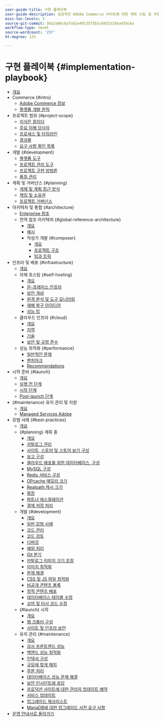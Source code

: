 ```yaml
---
user-guide-title: 구현 플레이북
user-guide-description: 성공적인 Adobe Commerce 사이트에 대한 계획 수립 및 구현을 위한 전략에 대해 알아봅니다.
mini-toc-levels: 3
source-git-commit: 36a2a86cbafab1e4913573b1c8431524ba43dc6a
workflow-type: tm+mt
source-wordcount: '257'
ht-degree: 12%

---
```



# 구현 플레이북 {#implementation-playbook}

- [개요](overview.md)
- Commerce {#intro}
   - [Adobe Commerce 정보](intro/about-commerce.md)
   - [플랫폼 개발 원칙](intro/platform-development.md)
- 프로젝트 범위 {#project-scope}
   - [지식은 힘이다](project-scope/knowledge.md)
   - [주요 이해 당사자](project-scope/key-stakeholders.md)
   - [프로세스 및 타임라인](project-scope/process-timeline.md)
   - [결과물](project-scope/deliverables.md)
   - [요구 사항 확인 목록](project-scope/requirement-checklists.md)
- 개발 {#development}
   - [플랫폼 도구](development/platform-tools.md)
   - [프로젝트 관리 도구](development/project-management-tools.md)
   - [프로젝트 구현 방법론](development/delivery.md)
   - [품질 관리](development/quality-control.md)
- 계획 및 거버넌스 {#planning}
   - [게재 및 계획 접근 방식](planning/delivery.md)
   - [책임 및 소유권](planning/ownership.md)
   - [프로젝트 거버넌스](planning/governance.md)
- 아키텍처 및 통합 {#architecture}
   - [Enterprise 참조](architecture/enterprise-blueprint.md)
   - 전역 참조 아키텍처 {#global-reference-architecture}
      - [개요](architecture/global-reference/overview.md)
      - [예시](architecture/global-reference/examples.md)
      - 작성기 개발 {#composer}
         - [개요](architecture/global-reference/composer/overview.md)
         - [프로젝트 구조](architecture/global-reference/composer/project-structure.md)
         - [팁과 트릭](architecture/global-reference/composer/tips-and-tricks.md)
- 인프라 및 배포 {#infrastructure}
   - [개요](infrastructure/overview.md)
   - 자체 호스팅 {#self-hosting}
      - [개요](infrastructure/self-hosting/overview.md)
      - [온-프레미스 인프라](infrastructure/self-hosting/on-premises.md)
      - [보안 개념](infrastructure/self-hosting/security-concepts.md)
      - [원격 분석 및 도구 모니터링](infrastructure/self-hosting/monitoring-tools.md)
      - [재해 복구 아이디어](infrastructure/self-hosting/disaster-recovery-ideas.md)
      - [성능 팁](infrastructure/self-hosting/performance-tips.md)
   - 클라우드 인프라 {#cloud}
      - [개요](infrastructure/cloud/overview.md)
      - [지역](infrastructure/cloud/regions.md)
      - [기술](infrastructure/cloud/technology.md)
      - [보안 및 규정 준수](infrastructure/cloud/security.md)
   - 성능 최적화 {#performance}
      - [일반적인 문제](infrastructure/performance/optimization.md)
      - [벤치마크](infrastructure/performance/benchmarks.md)
      - [Recommendations](infrastructure/performance/recommendations.md)
- 시작 준비 {#launch}
   - [개요](launch/overview.md)
   - [실행 전 단계](launch/pre-launch-steps.md)
   - [시작 단계](launch/launch-steps.md)
   - [Post-launch 단계](launch/post-launch-steps.md)
- {#maintenance} 유지 관리 및 지원
   - [개요](maintenance/overview.md)
   - [Managed Services Adobe](maintenance/adobe-managed-services.md)
- 모범 사례 {#best-practices}
   - [개요](best-practices/phases.md)
   - {#planning} 계획 중
      - [개요](best-practices/planning/overview.md)
      - [카탈로그 관리](best-practices/planning/catalog-management.md)
      - [사이트, 스토어 및 스토어 보기 구성](best-practices/planning/sites-stores-store-views.md)
      - [보고 구성](best-practices/planning/reporting-configuration.md)
      - [클라우드 배포를 위한 데이터베이스 &#x200B; 구성](best-practices/planning/database-on-cloud.md)
      - [MySQL 구성](best-practices/planning/mysql-configuration.md)
      - [Redis 서비스 구성](best-practices/planning/redis-service-configuration.md)
      - [OPcache 메모리 크기](best-practices/planning/opcache-memory-size.md)
      - [Realpath 캐시 크기](best-practices/planning/realpath-cache-size.md)
      - [확장](best-practices/planning/extensions.md)
      - [파트너 에스컬레이션](best-practices/planning/partner-escalation.md)
      - [결제 저장 처리](best-practices/planning/payment-processing-storage.md)
   - 개발 {#development}
      - [개요](best-practices/development/overview.md)
      - [일반 모범 사례](best-practices/development/general.md)
      - [코드 관리](best-practices/development/code-management.md)
      - [코드 검토](best-practices/development/code-review.md)
      - [디버깅](best-practices/development/debugging.md)
      - [예외 처리](best-practices/development/exception-handling.md)
      - [Git 분기](best-practices/development/git-branching.md)
      - [카탈로그 이미지 크기 조정](best-practices/development/catalog-image-resizing.md)
      - [이미지 최적화](best-practices/development/image-optimization.md)
      - [문제 해결](best-practices/development/troubleshooting.md)
      - [CSS 및 JS 파일 최적화](best-practices/development/optimize-css-js-files.md)
      - [비공개 콘텐츠 블록](best-practices/development/private-content-block-configuration.md)
      - [정적 콘텐츠 배포](best-practices/development/static-content-deployment.md)
      - [데이터베이스 테이블 수정](best-practices/development/modifying-core-and-third-party-tables.md)
      - [코어 및 타사 코드 수정](best-practices/development/modifying-core-and-third-party-code.md)
   - {#launch} 시작
      - [개요](best-practices/launch/overview.md)
      - [웹 크롤러 구성](best-practices/launch/robots-txt.md)
      - [사이트 및 인프라 보안](best-practices/launch/security-best-practices.md)
   - 유지 관리 {#maintenance}
      - [개요](best-practices/maintenance/overview.md)
      - [감사 프론트엔드 성능](best-practices/maintenance/frontend-performance.md)
      - [백엔드 성능 최적화](best-practices/maintenance/backend-performance.md)
      - [인덱서 구성](best-practices/maintenance/indexer-configuration.md)
      - [규모에 맞게 패치](best-practices/maintenance/patching-at-scale.md)
      - [주문 처리](best-practices/maintenance/order-processing-configuration.md)
      - [데이터베이스 성능 문제 해결](best-practices/maintenance/resolve-database-performance-issues.md)
      - [보안 인시던트에 응답](best-practices/maintenance/respond-to-security-incident.md)
      - [프로덕션 사이트에 대한 관리자 업데이트 예약](best-practices/maintenance/scheduling-admin-updates-in-production.md)
      - [서비스 업데이트](best-practices/maintenance/update-services.md)
      - [업그레이드 체크리스트](best-practices/maintenance/upgrade-checklist.md)
      - [MariaDB에 대한 업그레이드 사전 요구 사항](best-practices/maintenance/mariadb-upgrade.md)
- [운영 안내서로 돌아가기](https://experienceleague.adobe.com/docs/commerce-operations/operational-guides/home.html)
